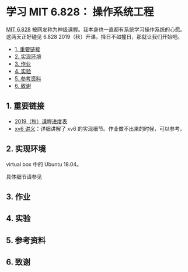 # 学习 MIT 6.828： 操作系统工程

<!-- TODO: 添加 badge -->

[MIT 6.828](https://pdos.csail.mit.edu/6.828/2019/schedule.html) 被网友称为神级课程。我本身也一直都有系统学习操作系统的心愿。这两天正好碰见 6.828 2019（秋）开课。择日不如撞日，那就让我们开始吧。

<!-- TOC depthFrom:2 -->

- [1. 重要链接](#1-重要链接)
- [2. 实现环境](#2-实现环境)
- [3. 作业](#3-作业)
- [4. 实验](#4-实验)
- [5. 参考资料](#5-参考资料)
- [6. 致谢](#6-致谢)

<!-- /TOC -->

## 1. 重要链接

- [2019（秋）课程进度表](https://pdos.csail.mit.edu/6.828/2019/schedule.html)
- [xv6 讲义](https://pdos.csail.mit.edu/6.828/2019/xv6/book-riscv-rev0.pdf)：详细讲解了 xv6 的实现细节。作业做不出来的时候，可以参考。

## 2. 实现环境

virtual box 中的 Ubuntu 18.04。

具体细节请参见 []()

## 3. 作业

## 4. 实验

## 5. 参考资料

## 6. 致谢

<!-- TODO: 添加贡献者清单 -->